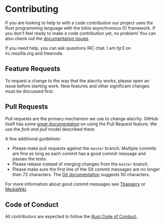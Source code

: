 # Contributing

If you are looking to help to with a code contribution our project uses the Rust programming language with the tokio asynchronous IO framework. If you don't feel ready to make a code contribution yet, no problem! You can also check out the [documentation issues](https://github.com/hjr3/alacrity/labels/documentation).

If you need help, you can ask questions IRC chat. I am _hjr3_ on irc.mozilla.org and freenode.

## Feature Requests

To request a change to the way that the alacrity works, please open an issue before starting work. New features and other significant changes must be discussed first.

## Pull Requests

Pull requests are the primary mechanism we use to change alacrity. GitHub itself has some [great documentation](https://help.github.com/articles/about-pull-requests/) on using the Pull Request feature. We use the _fork and pull_ model described there.

A few additional guidelines:

   * Please make pull requests against the `master` branch. Multiple commits are fine as long as each commit has a good commit message and passes the tests.
   * Please rebase instead of merging changes from the `master` branch.
   * Please make sure the first line of the Git commit messages are no longer then 72 characters. The [Git documentation](https://www.kernel.org/pub/software/scm/git/docs/git-commit.html#_discussion) suggests 50 characters.

For more information about good commit messages see [Tbaggery](http://tbaggery.com/2008/04/19/a-note-about-git-commit-messages.html) or [MediaWiki](https://www.mediawiki.org/wiki/Gerrit/Commit_message_guidelines).

## Code of Conduct

All contributors are expected to follow the [Rust Code of Conduct](https://www.rust-lang.org/en-US/conduct.html).
